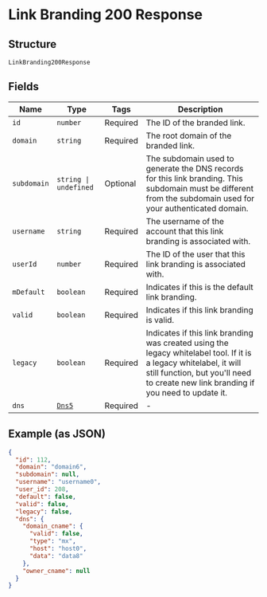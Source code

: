 
# Link Branding 200 Response

## Structure

`LinkBranding200Response`

## Fields

| Name | Type | Tags | Description |
|  --- | --- | --- | --- |
| `id` | `number` | Required | The ID of the branded link. |
| `domain` | `string` | Required | The root domain of the branded link. |
| `subdomain` | `string \| undefined` | Optional | The subdomain used to generate the DNS records for this link branding. This subdomain must be different from the subdomain used for your authenticated domain. |
| `username` | `string` | Required | The username of the account that this link branding is associated with. |
| `userId` | `number` | Required | The ID of the user that this link branding is associated with. |
| `mDefault` | `boolean` | Required | Indicates if this is the default link branding. |
| `valid` | `boolean` | Required | Indicates if this link branding is valid. |
| `legacy` | `boolean` | Required | Indicates if this link branding was created using the legacy whitelabel tool. If it is a legacy whitelabel, it will still function, but you'll need to create new link branding if you need to update it. |
| `dns` | [`Dns5`](../../doc/models/dns-5.md) | Required | - |

## Example (as JSON)

```json
{
  "id": 112,
  "domain": "domain6",
  "subdomain": null,
  "username": "username0",
  "user_id": 208,
  "default": false,
  "valid": false,
  "legacy": false,
  "dns": {
    "domain_cname": {
      "valid": false,
      "type": "mx",
      "host": "host0",
      "data": "data8"
    },
    "owner_cname": null
  }
}
```

